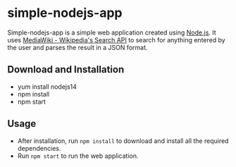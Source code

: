 # simple-nodejs-app

Simple-nodejs-app is a simple web application created using [Node.js](https://github.com/nodejs/node). It uses [MediaWiki - Wikipedia's Search API](https://www.mediawiki.org/wiki/API:Opensearch) to search for anything entered by the user and parses the result in a JSON format.

## Download and Installation

- yum install nodejs14
- npm install
- npm start

## Usage

- After installation, run ```npm install``` to download and install all the required dependencies.
- Run ```npm start``` to run the web application.

